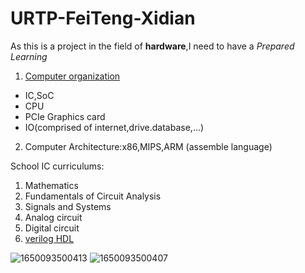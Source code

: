 # URTP-FeiTeng-Xidian
As this is a project in the field of **hardware**,I need to have a _Prepared Learning_

1. [Computer organization](https://www.coursera.org/learn/jisuanji-zucheng?)
- IC,SoC
- CPU
- PCIe Graphics card
- IO(comprised of internet,drive.database,...)
2. Computer Architecture:x86,MIPS,ARM (assemble language)


School IC curriculums:
1. Mathematics
2. Fundamentals of Circuit Analysis
3. Signals and Systems
4. Analog circuit
5. Digital circuit
6. [verilog HDL](https://hdlbits.01xz.net/wiki/Main_Page)

![1650093500413](https://user-images.githubusercontent.com/94885426/163666367-e095df95-682e-4424-bde6-e28f776d9a0f.jpg)
![1650093500407](https://user-images.githubusercontent.com/94885426/163666370-b804d586-ecc9-4cba-9d70-1b3bbaf3da00.jpg)
